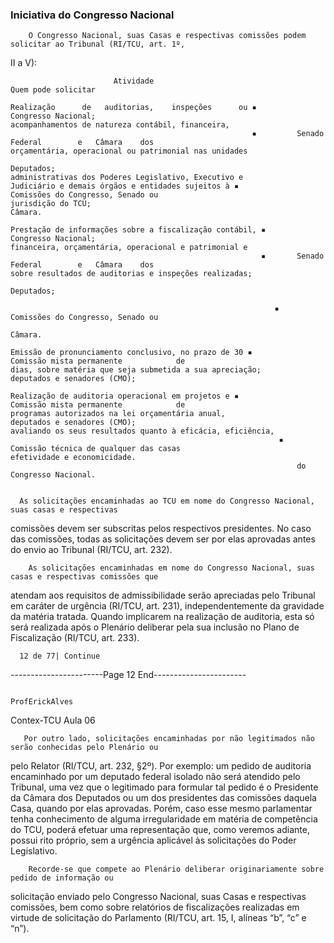 ### Iniciativa do Congresso Nacional
        O Congresso Nacional, suas Casas e respectivas comissões podem solicitar ao Tribunal (RI/TCU, art. 1º,
 II a V):

                           Atividade                                      Quem pode solicitar

    Realização      de   auditorias,    inspeções      ou ▪         Congresso Nacional;
    acompanhamentos de natureza contábil, financeira,
                                                          ▪         Senado Federal        e   Câmara    dos
    orçamentária, operacional ou patrimonial nas unidades
                                                                    Deputados;
    administrativas dos Poderes Legislativo, Executivo e
    Judiciário e demais órgãos e entidades sujeitos à ▪             Comissões do Congresso, Senado ou
    jurisdição do TCU;                                              Câmara.

    Prestação de informações sobre a fiscalização contábil, ▪       Congresso Nacional;
    financeira, orçamentária, operacional e patrimonial e
                                                            ▪       Senado Federal        e   Câmara    dos
    sobre resultados de auditorias e inspeções realizadas;
                                                                    Deputados;

                                                               ▪    Comissões do Congresso, Senado ou
                                                                    Câmara.

    Emissão de pronunciamento conclusivo, no prazo de 30 ▪          Comissão mista permanente            de
    dias, sobre matéria que seja submetida a sua apreciação;        deputados e senadores (CMO);

    Realização de auditoria operacional em projetos e ▪             Comissão mista permanente            de
    programas autorizados na lei orçamentária anual,                deputados e senadores (CMO);
    avaliando os seus resultados quanto à eficácia, eficiência,
                                                                ▪   Comissão técnica de qualquer das casas
    efetividade e economicidade.
                                                                    do Congresso Nacional.


      As solicitações encaminhadas ao TCU em nome do Congresso Nacional, suas casas e respectivas
 comissões devem ser subscritas pelos respectivos presidentes. No caso das comissões, todas as solicitações
 devem ser por elas aprovadas antes do envio ao Tribunal (RI/TCU, art. 232).

        As solicitações encaminhadas em nome do Congresso Nacional, suas casas e respectivas comissões que
 atendam aos requisitos de admissibilidade serão apreciadas pelo Tribunal em caráter de urgência (RI/TCU, art.
 231), independentemente da gravidade da matéria tratada. Quando implicarem na realização de auditoria, esta
 só será realizada após o Plenário deliberar pela sua inclusão no Plano de Fiscalização (RI/TCU, art. 233).




      12 de 77| Continue
-----------------------Page 12 End-----------------------

                                                                                                 ProfErickAlves
Contex-TCU
                                                                                                          Aula 06

       Por outro lado, solicitações encaminhadas por não legitimados não serão conhecidas pelo Plenário ou
 pelo Relator (RI/TCU, art. 232, §2º).
        Por exemplo: um pedido de auditoria encaminhado por um deputado federal isolado não será atendido
 pelo Tribunal, uma vez que o legitimado para formular tal pedido é o Presidente da Câmara dos Deputados ou
 um dos presidentes das comissões daquela Casa, quando por elas aprovadas. Porém, caso esse mesmo
 parlamentar tenha conhecimento de alguma irregularidade em matéria de competência do TCU, poderá
 efetuar uma representação que, como veremos adiante, possui rito próprio, sem a urgência aplicável às
 solicitações do Poder Legislativo.

        Recorde-se que compete ao Plenário deliberar originariamente sobre pedido de informação ou
 solicitação enviado pelo Congresso Nacional, suas Casas e respectivas comissões, bem como sobre relatórios
 de fiscalizações realizadas em virtude de solicitação do Parlamento (RI/TCU, art. 15, I, alíneas “b”, “c” e “n”).
